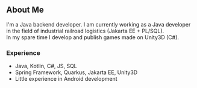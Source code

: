## About Me
I'm a Java backend developer. I am currently working as a Java developer in the field of industrial railroad logistics (Jakarta EE + PL/SQL).  
In my spare time I develop and publish games made on Unity3D (C#).

### Experience
- Java, Kotlin, C#, JS, SQL
- Spring Framework, Quarkus, Jakarta EE, Unity3D
- Little experience in Android development
